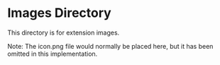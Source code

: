 # Images Directory

This directory is for extension images.

Note: The icon.png file would normally be placed here, but it has been omitted in this implementation.
